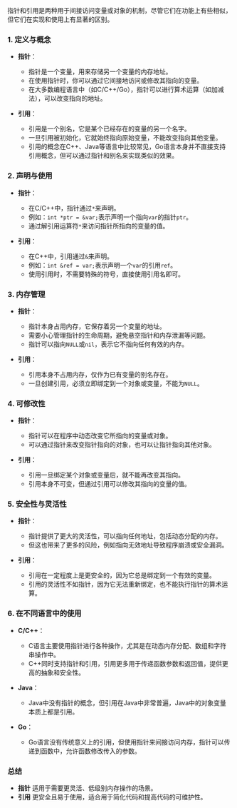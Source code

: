 指针和引用是两种用于间接访问变量或对象的机制，尽管它们在功能上有些相似，但它们在实现和使用上有显著的区别。

### 1. 定义与概念

- **指针**：
  - 指针是一个变量，用来存储另一个变量的内存地址。
  - 在使用指针时，你可以通过它间接地访问或修改其指向的变量。
  - 在大多数编程语言中（如C/C++/Go），指针可以进行算术运算（如加减法），可以改变指向的地址。

- **引用**：
  - 引用是一个别名，它是某个已经存在的变量的另一个名字。
  - 一旦引用被初始化，它就始终指向原始变量，不能改变指向其他变量。
  - 引用的概念在C++、Java等语言中比较常见，Go语言本身并不直接支持引用概念，但可以通过指针和别名来实现类似的效果。

### 2. 声明与使用

- **指针**：
  - 在C/C++中，指针通过`*`来声明。
  - 例如：`int *ptr = &var;`表示声明一个指向`var`的指针`ptr`。
  - 通过解引用运算符`*`来访问指针所指向的变量的值。

- **引用**：
  - 在C++中，引用通过`&`来声明。
  - 例如：`int &ref = var;`表示声明一个`var`的引用`ref`。
  - 使用引用时，不需要特殊的符号，直接使用引用名即可。

### 3. 内存管理

- **指针**：
  - 指针本身占用内存，它保存着另一个变量的地址。
  - 需要小心管理指针的生命周期，避免悬空指针和内存泄漏等问题。
  - 指针可以指向`NULL`或`nil`，表示它不指向任何有效的内存。

- **引用**：
  - 引用本身不占用内存，仅作为已有变量的别名存在。
  - 一旦创建引用，必须立即绑定到一个对象或变量，不能为`NULL`。

### 4. 可修改性

- **指针**：
  - 指针可以在程序中动态改变它所指向的变量或对象。
  - 可以通过指针来改变指针指向的对象，也可以让指针指向其他对象。

- **引用**：
  - 引用一旦绑定某个对象或变量后，就不能再改变其指向。
  - 引用本身不可变，但通过引用可以修改其指向的变量的值。

### 5. 安全性与灵活性

- **指针**：
  - 指针提供了更大的灵活性，可以指向任何地址，包括动态分配的内存。
  - 但这也带来了更多的风险，例如指向无效地址导致程序崩溃或安全漏洞。

- **引用**：
  - 引用在一定程度上是更安全的，因为它总是绑定到一个有效的变量。
  - 引用的灵活性不如指针，因为它无法重新绑定，也不能执行指针的算术运算。

### 6. 在不同语言中的使用

- **C/C++**：
  - C语言主要使用指针进行各种操作，尤其是在动态内存分配、数组和字符串操作中。
  - C++同时支持指针和引用，引用更多用于传递函数参数和返回值，提供更高的抽象和安全性。

- **Java**：
  - Java中没有指针的概念，但引用在Java中非常普遍，Java中的对象变量本质上都是引用。

- **Go**：
  - Go语言没有传统意义上的引用，但使用指针来间接访问内存，指针可以传递到函数中，允许函数修改传入的参数。

### 总结
- **指针** 适用于需要更灵活、低级别内存操作的场景。
- **引用** 更安全且易于使用，适合用于简化代码和提高代码的可维护性。